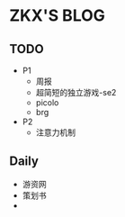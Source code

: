 # ZKX'S BLOG

## TODO
- P1
	- 周报
	- 超简短的独立游戏-se2
	- picolo  
	- brg
- P2
	- 注意力机制

## Daily

- 游资网
- 策划书
- 

